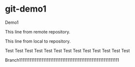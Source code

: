 # git-demo1
Demo1

This line from remote repository.

This line from local to repository.

Test Test Test Test Test Test Test Test Test Test Test Test Test 

Branch1111111111111111111111111111111111111111111111111111111111
